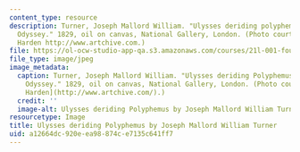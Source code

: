 ```yaml
---
content_type: resource
description: Turner, Joseph Mallord William. "Ulysses deriding polyphemus - Homer's
  Odyssey." 1829, oil on canvas, National Gallery, London. (Photo courtesy of Mark
  Harden http://www.artchive.com.)
file: https://ol-ocw-studio-app-qa.s3.amazonaws.com/courses/21l-001-foundations-of-western-culture-homer-to-dante-fall-2008/a12664dc920eea98874ce7135c641ff7_21l-001f08-th.jpg
file_type: image/jpeg
image_metadata:
  caption: Turner, Joseph Mallord William. "Ulysses deriding Polyphemus - Homer's
    Odyssey." 1829, oil on canvas, National Gallery, London. (Photo courtesy of [Mark
    Harden](http://www.artchive.com/).)
  credit: ''
  image-alt: Ulysses deriding Polyphemus by Joseph Mallord William Turner.
resourcetype: Image
title: Ulysses deriding Polyphemus by Joseph Mallord William Turner
uid: a12664dc-920e-ea98-874c-e7135c641ff7
---
```

